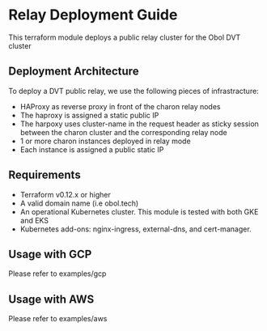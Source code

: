 # Relay Deployment Guide
This terraform module deploys a public relay cluster for the Obol DVT cluster

## Deployment Architecture
To deploy a DVT public relay, we use the following pieces of infrastracture:
- HAProxy as reverse proxy in front of the charon relay nodes
- The haproxy is assigned a static public IP
- The harpoxy uses cluster-name in the request header as sticky session between the charon cluster and the corresponding relay node
- 1 or more charon instances deployed in relay mode
- Each instance is assigned a public static IP

## Requirements
- Terraform v0.12.x or higher
- A valid domain name (i.e obol.tech)
- An operational Kubernetes cluster. This module is tested with both GKE and EKS
- Kubernetes add-ons: nginx-ingress, external-dns, and cert-manager.

## Usage with GCP
Please refer to examples/gcp

## Usage with AWS
Please refer to examples/aws
